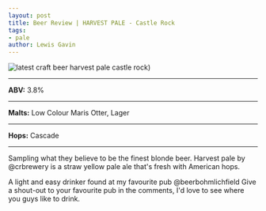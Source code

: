 ```yaml
---
layout: post
title: Beer Review | HARVEST PALE - Castle Rock 
tags:
- pale
author: Lewis Gavin
---
```


![latest craft beer harvest pale castle rock](https://www.lewisgavin.co.uk/beermeupplease/images/2019-01-05-sampling-believe-finest-blonde-beer-harvest-pale-@crbrewery-straw-yellow.png))

***
**ABV:** 3.8%

***
**Malts:** Low Colour Maris Otter, Lager

***
**Hops:** Cascade 

***

Sampling what they believe to be the finest blonde beer. 
Harvest pale by @crbrewery is a straw yellow pale ale that's fresh with American hops.

A light and easy drinker found at my favourite pub @beerbohmlichfield 
Give a shout-out to your favourite pub in the comments, I'd love to see where you guys like to drink.
